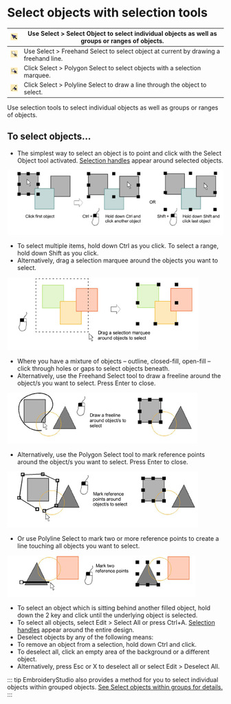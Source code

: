 # Select objects with selection tools

| ![SelectObject.png](assets/SelectObject.png)     | Use Select > Select Object to select individual objects as well as groups or ranges of objects. |
| ------------------------------------------------ | ----------------------------------------------------------------------------------------------- |
| ![FreehandSelect.png](assets/FreehandSelect.png) | Use Select > Freehand Select to select object at current by drawing a freehand line.            |
| ![PolygonSelect.png](assets/PolygonSelect.png)   | Click Select > Polygon Select to select objects with a selection marquee.                       |
| ![PolylineSelect.png](assets/PolylineSelect.png) | Click Select > Polyline Select to draw a line through the object to select.                     |

Use selection tools to select individual objects as well as groups or ranges of objects.

## To select objects...

- The simplest way to select an object is to point and click with the Select Object tool activated. [Selection handles](../../glossary/glossary) appear around selected objects.

![basics00059.png](assets/basics00059.png)

- To select multiple items, hold down Ctrl as you click. To select a range, hold down Shift as you click.
- Alternatively, drag a selection marquee around the objects you want to select.

![basics00062.png](assets/basics00062.png)

- Where you have a mixture of objects – outline, closed-fill, open-fill – click through holes or gaps to select objects beneath.
- Alternatively, use the Freehand Select tool to draw a freeline around the object/s you want to select. Press Enter to close.

![basics00065.png](assets/basics00065.png)

- Alternatively, use the Polygon Select tool to mark reference points around the object/s you want to select. Press Enter to close.

![basics00068.png](assets/basics00068.png)

- Or use Polyline Select to mark two or more reference points to create a line touching all objects you want to select.

![basics00071.png](assets/basics00071.png)

- To select an object which is sitting behind another filled object, hold down the 2 key and click until the underlying object is selected.
- To select all objects, select Edit > Select All or press Ctrl+A. [Selection handles](../../glossary/glossary) appear around the entire design.
- Deselect objects by any of the following means:
- To remove an object from a selection, hold down Ctrl and click.
- To deselect all, click an empty area of the background or a different object.
- Alternatively, press Esc or X to deselect all or select Edit > Deselect All.

::: tip
EmbroideryStudio also provides a method for you to select individual objects within grouped objects. [See Select objects within groups for details.](../../Modifying/combine/Select_objects_within_groups)
:::
